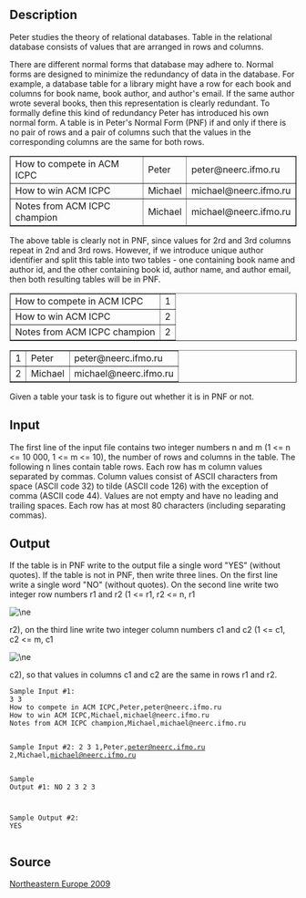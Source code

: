 <h2>Description</h2><p>Peter studies the theory of relational databases. Table in the relational database consists of values that are arranged in rows and columns.
</p>There are different normal forms that database may adhere to. Normal forms are designed to minimize the redundancy of data in the database. For example, a database table for a library might have a row for each book and columns for book name, book author, and author's email.
If the same author wrote several books, then this representation is clearly redundant. To formally define this kind of redundancy Peter has introduced his own normal form. A table is in Peter's Normal Form (PNF) if and only if there is no pair of rows and a pair of columns such that the values in the corresponding columns are the same for both rows.
<center><table border="1"><tbody><tr><td>How to compete in ACM ICPC</td><td>Peter</td><td>peter@neerc.ifmo.ru</td></tr><tr><td>How to win ACM ICPC</td><td>Michael</td><td>michael@neerc.ifmo.ru</td></tr><tr><td>Notes from ACM ICPC champion</td><td>Michael</td><td>michael@neerc.ifmo.ru</td></tr></tbody></table></center><p>
</p>The above table is clearly not in PNF, since values for 2rd and 3rd columns repeat in 2nd and 3rd rows.
However, if we introduce unique author identifier and split this table into two tables - one containing book name and author id, and the other containing book id, author name, and author email, then both resulting tables will be in PNF.
<center><table border="1"><tbody><tr><td>How to compete in ACM ICPC</td><td>1</td></tr><tr><td>How to win ACM ICPC</td><td>2</td></tr><tr><td>Notes from ACM ICPC champion</td><td>2</td></tr></tbody></table></center><p>
</p>
<center><table border="1"><tbody><tr><td>1</td><td>Peter</td><td>peter@neerc.ifmo.ru</td></tr><tr><td>2</td><td>Michael</td><td>michael@neerc.ifmo.ru</td></tr></tbody></table></center><p>
</p>Given a table your task is to figure out whether it is in PNF or not.
<h2>Input</h2><p>The first line of the input file contains two integer numbers n and m (1 &lt;= n &lt;= 10 000, 1 &lt;= m &lt;= 10), the number of rows and columns in the table. The following n lines contain table rows. Each row has m column values separated by commas. Column values consist of ASCII characters from space (ASCII code 32) to tilde (ASCII code 126) with the exception of comma (ASCII code 44). Values are not empty and have no leading and trailing spaces. Each row has at most 80 characters (including separating commas).</p><h2>Output</h2><p>If the table is in PNF write to the output file a single word "YES" (without quotes). If the table is not in PNF, then write three lines. On the first line write a single word "NO" (without quotes). On the second line write two integer row numbers r1 and r2 (1 &lt;= r1, r2 &lt;= n, r1 </p><img src="formula?tex=%5Cne" alt="\ne" align="absmiddle"><p> r2), on the third line write two integer column numbers c1 and c2 (1 &lt;= c1, c2 &lt;= m, c1 </p><img src="formula?tex=%5Cne" alt="\ne" align="absmiddle"><p> c2), so that values in columns c1 and c2 are the same in rows r1 and r2.</p><pre><code class="language-input1">Sample Input #1:
3 3
How to compete in ACM ICPC,Peter,peter@neerc.ifmo.ru
How to win ACM ICPC,Michael,michael@neerc.ifmo.ru
Notes from ACM ICPC champion,Michael,michael@neerc.ifmo.ru

Sample Input #2:
2 3
1,Peter,peter@neerc.ifmo.ru
2,Michael,michael@neerc.ifmo.ru</code></pre><pre><code class="language-output1">Sample Output #1:
NO
2 3
2 3

Sample Output #2:
YES</code></pre><h2>Source</h2><a href="searchproblem?field=source&amp;key=Northeastern+Europe+2009">Northeastern Europe 2009</a>